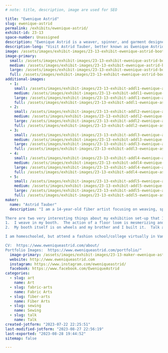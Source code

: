 ```yaml
---
# note: title, description, image are used for SEO

title: "Ewenique Astrid"
slug: ewenique-astrid
permalink: /exhibits/ewenique-astrid/
exhibit-id: 23-13
space-number: Unassigned
description: "Ewenique Astrid is a weaver, spinner, and garment designer creating art with natural fibers."
description-long: "Visit Astrid Tauber, better known as Ewenique Astrid, to see fabric come to life on a floor loom!  Astrid is able to take a dirty fleece off of a sheep and turn it into something both functional and beautiful!  From spinning to weaving to sewing... she does it all!  "
image: /assets/images/exhibit-images/23-13-exhibit-ewenique-astrid-booth-set-up-large.png
image-primary: 
  small: /assets/images/exhibit-images/23-13-exhibit-ewenique-astrid-booth-set-up-small.png
  medium: /assets/images/exhibit-images/23-13-exhibit-ewenique-astrid-booth-set-up-medium.png
  large: /assets/images/exhibit-images/23-13-exhibit-ewenique-astrid-booth-set-up-large.png
  full: /assets/images/exhibit-images/23-13-exhibit-ewenique-astrid-booth-set-up-full.png
additional-images: 
  - 1:
    small: /assets/images/exhibit-images/23-13-exhibit-addl1-ewenique-astrid-20230625-astrid-ewenique-002-small.jpg
    medium: /assets/images/exhibit-images/23-13-exhibit-addl1-ewenique-astrid-20230625-astrid-ewenique-002-medium.jpg
    large: /assets/images/exhibit-images/23-13-exhibit-addl1-ewenique-astrid-20230625-astrid-ewenique-002-large.jpg
    full: /assets/images/exhibit-images/23-13-exhibit-addl1-ewenique-astrid-20230625-astrid-ewenique-002-full.jpg
  - 2:
    small: /assets/images/exhibit-images/23-13-exhibit-addl2-ewenique-astrid-img-8942-small.JPG
    medium: /assets/images/exhibit-images/23-13-exhibit-addl2-ewenique-astrid-img-8942-medium.JPG
    large: /assets/images/exhibit-images/23-13-exhibit-addl2-ewenique-astrid-img-8942-large.JPG
    full: /assets/images/exhibit-images/23-13-exhibit-addl2-ewenique-astrid-img-8942-full.JPG
  - 3:
    small: /assets/images/exhibit-images/23-13-exhibit-addl3-ewenique-astrid-img-8996-small.JPG
    medium: /assets/images/exhibit-images/23-13-exhibit-addl3-ewenique-astrid-img-8996-medium.JPG
    large: /assets/images/exhibit-images/23-13-exhibit-addl3-ewenique-astrid-img-8996-large.JPG
    full: /assets/images/exhibit-images/23-13-exhibit-addl3-ewenique-astrid-img-8996-full.JPG
  - 4:
    small: /assets/images/exhibit-images/23-13-exhibit-addl4-ewenique-astrid-untitled-design-4-small.jpg
    medium: /assets/images/exhibit-images/23-13-exhibit-addl4-ewenique-astrid-untitled-design-4-medium.jpg
    large: /assets/images/exhibit-images/23-13-exhibit-addl4-ewenique-astrid-untitled-design-4-large.jpg
    full: /assets/images/exhibit-images/23-13-exhibit-addl4-ewenique-astrid-untitled-design-4-full.jpg
  - 5:
    small: /assets/images/exhibit-images/23-13-exhibit-addl5-ewenique-astrid-untitled-design-5-small.jpg
    medium: /assets/images/exhibit-images/23-13-exhibit-addl5-ewenique-astrid-untitled-design-5-medium.jpg
    large: /assets/images/exhibit-images/23-13-exhibit-addl5-ewenique-astrid-untitled-design-5-large.jpg
    full: /assets/images/exhibit-images/23-13-exhibit-addl5-ewenique-astrid-untitled-design-5-full.jpg
maker: 
  name: "Astrid Tauber"
  description: "I am a 14-year-old fiber artist focusing on weaving, spinning, and garment design.  All of the products in my shop contain a piece of my handwoven fabric made with all-natural fibers.  I can take fiber off a sheep and transform it into something both beautiful and functional.  

There are two very interesting things about my exhibition set-up that I think would be a great fit for Maker Faire.  
1.  I weave in my booth.  The action of a floor loom is mesmerizing and people stand and watch for long periods of time trying to figure out how the patterns are made.  
2.  My booth itself is on wheels and my brother and I built it.  Talk about Maker Faire heaven!  We bought a $400 utility trailer base at Harbor Freight and built the shop you see here - https://www.instagram.com/reel/Cr7PtwSoXuP/?utm_source=ig_web_copy_link&igshid=MzRlODBiNWFlZA==

I am homeschooled, but attend a fashion school/college virtually in Vancouver.  

CV:  https://www.eweniqueastrid.com/about/
Portfolio Images:  https://www.eweniqueastrid.com/portfolio/"
  image-primary: /assets/images/exhibit-images/23-13-maker-ewenique-astrid-png-medium.png
  website: http://www.eweniqueastrid.com
  instagram: https://www.instagram.com/eweniqueastrid/
  facebook: https://www.facebook.com/EweniqueAstrid
categories: 
  - slug: art
    name: Art
  - slug: fabric-arts
    name: Fabric Arts
  - slug: fiber-arts
    name: Fiber Arts
  - slug: sewing
    name: Sewing
  - slug: talk
    name: Talk
created-jotform: "2023-07-22 22:25:51"
last-modified-jotform: "2023-08-27 22:56:19"
last-exported: "2023-08-28 19:44:52"
sitemap: false

---
```

